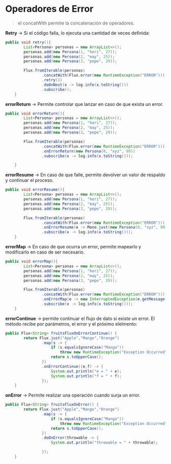  # Operadores de Error   
   
> el concatWith permite la concatenación de operadores.   

**Retry** → Si el código falla, lo ejecuta una cantidad de veces definida:   
```java
public void retry(){
        List<Persona> personas = new ArrayList<>();
        personas.add(new Persona(1, "heri", 27));
        personas.add(new Persona(2, "may", 25));
        personas.add(new Persona(3, "pepe", 29));

        Flux.fromIterable(personas)
                .concatWith(Flux.error(new RuntimeException("ERROR")))
                .retry(1)
                .doOnNext(x -> log.info(x.toString()))
                .subscribe();
    }


```
**errorReturn** → Permite controlar que lanzar en caso de que exista un error.   
```java
public void errorReturn(){
        List<Persona> personas = new ArrayList<>();
        personas.add(new Persona(1, "heri", 27));
        personas.add(new Persona(2, "may", 25));
        personas.add(new Persona(3, "pepe", 29));

        Flux.fromIterable(personas)
                .concatWith(Flux.error(new RuntimeException("ERROR")))
                .onErrorReturn(new Persona(0, "xyz", 99))
                .subscribe(x -> log.info(x.toString()));

    }


```
**errorResume** → En caso de que falle, permite devolver un valor de respaldo y continuar el proceso.   
```java
public void errorResume(){
        List<Persona> personas = new ArrayList<>();
        personas.add(new Persona(1, "heri", 27));
        personas.add(new Persona(2, "may", 25));
        personas.add(new Persona(3, "pepe", 29));

        Flux.fromIterable(personas)
                .concatWith(Flux.error(new RuntimeException("ERROR")))
                .onErrorResume(e -> Mono.just(new Persona(0, "xyz", 99)))
                .subscribe(x -> log.info(x.toString()));
    }


```
**errorMap** → En caso de que ocurra un error, permite mapearlo y modificarlo en caso de ser necesario.   
```java
public void errorMap(){
        List<Persona> personas = new ArrayList<>();
        personas.add(new Persona(1, "heri", 27));
        personas.add(new Persona(2, "may", 25));
        personas.add(new Persona(3, "pepe", 29));

        Flux.fromIterable(personas)
                .concatWith(Flux.error(new RuntimeException("ERROR")))
                .onErrorMap(e -> new InterruptedException(e.getMessage()))
                .subscribe(x -> log.info(x.toString()));
    }


```
**errorContinue** → permite continuar el flujo de dato si existe un error. El método recibe por parámetros, el error y el próximo elelmento:   
```java
public Flux<String> fruitsFluxOnErrorContinue() {
        return Flux.just("Apple","Mango","Orange")
                .map(s -> {
                    if (s.equalsIgnoreCase("Mango"))
                        throw new RuntimeException("Exception Occurred");
                    return s.toUpperCase();
                })
                .onErrorContinue((e,f) -> {
                    System.out.println("e = " + e);
                    System.out.println("f = " + f);
                });
    }


```
**onError** → Permite realizar una operación cuando surja un error.   
```java
public Flux<String> fruitsFluxOnError() {
        return Flux.just("Apple","Mango","Orange")
                .map(s -> {
                    if (s.equalsIgnoreCase("Mango"))
                        throw new RuntimeException("Exception Occurred");
                    return s.toUpperCase();
                })
                .doOnError(throwable -> {
                    System.out.println("throwable = " + throwable);

                });
    }


```

